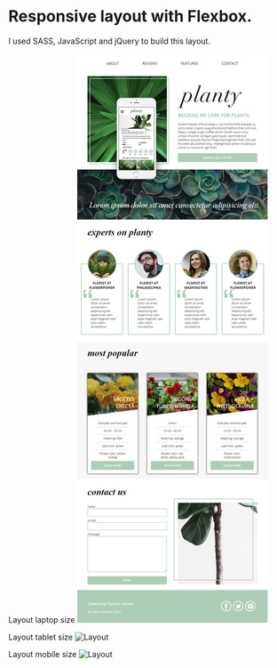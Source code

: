 # Responsive layout with Flexbox.

I used SASS, JavaScript and jQuery to build this layout.

Layout laptop size
![Layout](layout.png "Layout laptop")

Layout tablet size
![Layout](layout_tablet.png "Layout tablet")

Layout mobile size
![Layout](layout_mobile.png "Layout mobile")